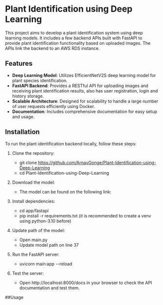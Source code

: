 # Plant Identification using Deep Learning

This project aims to develop a plant identification system using deep learning models. It includes a few backend APIs built with FastAPI to provide plant identification functionality based on uploaded images. The APIs link the backend to an AWS RDS instance.

## Features

- **Deep Learning Model**: Utilizes EfficientNetV2S deep learning model for plant species identification.
- **FastAPI Backend**: Provides a RESTful API for uploading images and receiving plant identification results, also has user registration, login and history storage.
- **Scalable Architecture**: Designed for scalability to handle a large number of user requests efficiently using Docker.
- **Documentation**: Includes comprehensive documentation for easy setup and usage.

## Installation

To run the plant identification backend locally, follow these steps:

1. Clone the repository:
   - git clone https://github.com/ArnavGonge/Plant-Identification-using-Deep-Learning
   - cd Plant-Identification-using-Deep-Learning
  
2. Download the model:
   - The model can be found on the following link:     

2. Install dependencies:
    - cd app/fastapi
    - pip install -r requirements.txt (it is recommended to create a venv using python-3.10 before)

3. Update path of the model:
   - Open main.py
   - Update model path on line 37

4. Run the FastAPI server:
   - uvicorn main:app --reload
  
5. Test the server:
   - Open http://localhost:8000/docs in your browser to check the API documentation and test them.
  
##Usage
     

